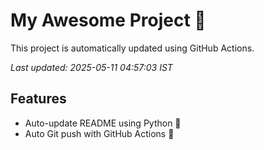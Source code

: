 # My Awesome Project 🚀

This project is automatically updated using GitHub Actions.

_Last updated: 2025-05-11 04:57:03 IST_

## Features
- Auto-update README using Python 🐍
- Auto Git push with GitHub Actions 🤖
